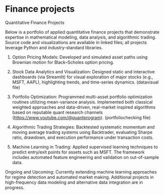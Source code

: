 # Finance projects
Quantitative Finance Projects

Below is a portfolio of applied quantitative finance projects that demonstrate expertise in mathematical modeling, data analysis, and algorithmic trading. Source code and visualizations are available in linked files; all projects leverage Python and industry-standard libraries.

1) Option Pricing Models:
   Developed and simulated asset paths using Brownian motion for Black–Scholes option pricing.

2) Stock Data Analytics and Visualization:
   Designed static and interactive dashboards (via Streamlit) for visual exploration of major stocks (e.g., MSFT, AAPL), highlighting trends, and time-series dynamics. (datavisual file)

4) Portfolio Optimization:
   Programmed multi-asset portfolio optimization routines utilizing mean-variance analysis. Implemented both classical weighted approaches and data-driven, real-market inspired algorithms based     on reputable quant research channels (https://www.youtube.com/@quantprogram). (portfoliochecking file)
   
5) Algorithmic Trading Strategies:
   Backtested systematic momentum and moving average trading systems using Backtrader, evaluating Sharpe ratio, drawdown, and execution performance under transaction costs.

6) Machine Learning in Trading:
   Applied supervised learning techniques to predict entry/exit points for assets such as MSFT. The framework includes automated feature engineering and             validation on out-of-sample data.
   
Ongoing and Upcoming:
Currently extending machine learning approaches for regime detection and automated market making. Additional projects in high-frequency data modeling and alternative data integration are in progress.
